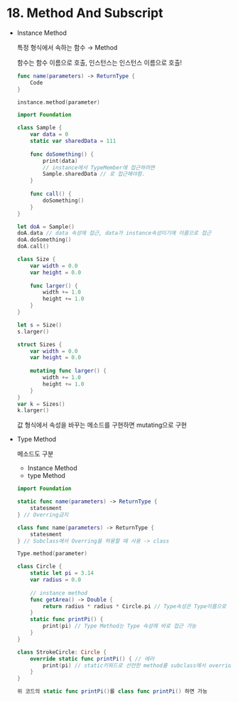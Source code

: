 # 18. Method And Subscript

- Instance Method

    특정 형식에서 속하는 함수 → Method

    함수는 함수 이름으로 호출, 인스턴스는 인스턴스 이름으로 호출!

    ```swift
    func name(parameters) -> ReturnType {
        Code
    }

    instance.method(parameter)
    ```

    ```swift
    import Foundation

    class Sample {
        var data = 0
        static var sharedData = 111
        
        func doSomething() {
            print(data)
            // instance에서 TypeMember에 접근하려면
            Sample.sharedData // 로 접근해야함.
        }
        
        func call() {
            doSomething()
        }
    }

    let doA = Sample()
    doA.data // data 속성에 접근, data가 instance속성이기에 이름으로 접근
    doA.doSomething()
    doA.call()

    class Size {
        var width = 0.0
        var height = 0.0
        
        func larger() {
            width += 1.0
            height += 1.0
        }
    }

    let s = Size()
    s.larger()
    ```

    ```swift
    struct Sizes {
        var width = 0.0
        var height = 0.0
        
        mutating func larger() {
            width += 1.0
            height += 1.0
        }
    }
    var k = Sizes()
    k.larger()
    ```

    값 형식에서 속성을 바꾸는 메소드를 구현하면 mutating으로 구현

- Type Method

    메소드도 구분

    - Instance Method
    - type Method

    ```swift
    import Foundation

    static func name(parameters) -> ReturnType {
        statesment
    } // Overring금지

    class func name(parameters) -> ReturnType {
        statesment
    } // Subclass에서 Overring을 허용할 때 사용 -> class

    Type.method(parameter)
    ```

    ```swift
    class Circle {
        static let pi = 3.14
        var radius = 0.0
        
        // instance method
        func getArea() -> Double {
            return radius * radius * Circle.pi // Type속성은 Type이름으로
        }
        static func printPi() {
            print(pi) // Type Method는 Type 속성에 바로 접근 가능
        }
    }
    ```

    ```swift
    class StrokeCircle: Circle {
        override static func printPi() { // 에러
            print(pi) // static키워드로 선언한 method를 subclass에서 override할 수 없다.
        }
    }

    위 코드의 static func printPi()를 class func printPi() 하면 가능
    ```